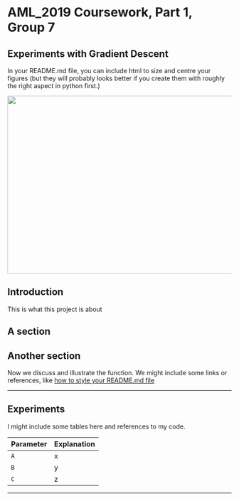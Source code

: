 # AML_2019 Coursework, Part 1, Group 7
Experiments with Gradient Descent
---

In your README.md file, you can include html to size and centre your figures (but they will probably looks better if you create them with roughly the right aspect in python first.)
<p align="center">
  <img width="600" height="400" src="https://github.com/Emanon0041/aml_2019_G7/blob/master/images/gd_01_pv.png">
</p>

## Introduction
This is what this project is about

## A section

## Another section
Now we discuss and illustrate the function.  We might include some links or references, like [how to style your README.md file](https://sindresorhus.com/github-markdown-css/)

---
## Experiments

I might include some tables here and references to my code.

| Parameter      | Explanation |
|----------------|-------------|
|`A`             | x           |
|`B`             | y           |
|`C`             | z           |

---

